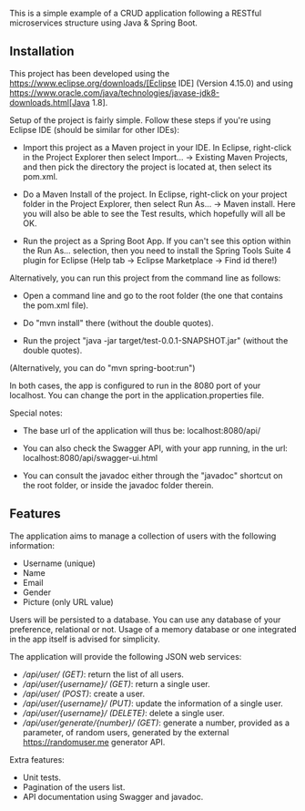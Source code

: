 This is a simple example of a CRUD application following a RESTful microservices structure using Java & Spring Boot.

## Installation

This project has been developed using the https://www.eclipse.org/downloads/[Eclipse IDE] (Version 4.15.0) and using
https://www.oracle.com/java/technologies/javase-jdk8-downloads.html[Java 1.8].

Setup of the project is fairly simple. Follow these steps if you're using Eclipse IDE (should be similar for other IDEs):

 - Import this project as a Maven project in your IDE. In Eclipse, right-click in the Project Explorer then select 
Import... -> Existing Maven Projects, and then pick the directory the project is located at, then select its pom.xml.
 
 - Do a Maven Install of the project. In Eclipse, right-click on your project folder in the Project Explorer, then
select Run As... -> Maven install. Here you will also be able to see the Test results, which hopefully will all be OK.

 - Run the project as a Spring Boot App. If you can't see this option within the Run As... selection, then you need to
install the Spring Tools Suite 4 plugin for Eclipse (Help tab -> Eclipse Marketplace -> Find id there!)

Alternatively, you can run this project from the command line as follows:

 - Open a command line and go to the root folder (the one that contains the pom.xml file).

 - Do "mvn install" there (without the double quotes).

 - Run the project "java -jar target/test-0.0.1-SNAPSHOT.jar" (without the double quotes).

(Alternatively, you can do "mvn spring-boot:run")

In both cases, the app is configured to run in the 8080 port of your localhost. You can change the port in the application.properties file.

Special notes:

 - The base url of the application will thus be: localhost:8080/api/

 - You can also check the Swagger API, with your app running, in the url: localhost:8080/api/swagger-ui.html

 - You can consult the javadoc either through the "javadoc" shortcut on the root folder, or inside the javadoc folder therein.

## Features

The application aims to manage a collection of users with the following information:

* Username (unique)
* Name
* Email
* Gender
* Picture (only URL value)

Users will be persisted to a database. You can use any database of your preference, relational or
not. Usage of a memory database or one integrated in the app itself is advised for simplicity.

The application will provide the following JSON web services:

* */api/user/ (GET)*: return the list of all users.
* */api/user/{username}/ (GET)*: return a single user.
* */api/user/ (POST)*: create a user.
* */api/user/{username}/ (PUT)*: update the information of a single user.
* */api/user/{username}/ (DELETE)*: delete a single user.
* */api/user/generate/{number}/ (GET)*: generate a number, provided as a parameter, of random users, generated by the external https://randomuser.me generator API.

Extra features:

* Unit tests.
* Pagination of the users list.
* API documentation using Swagger and javadoc.
